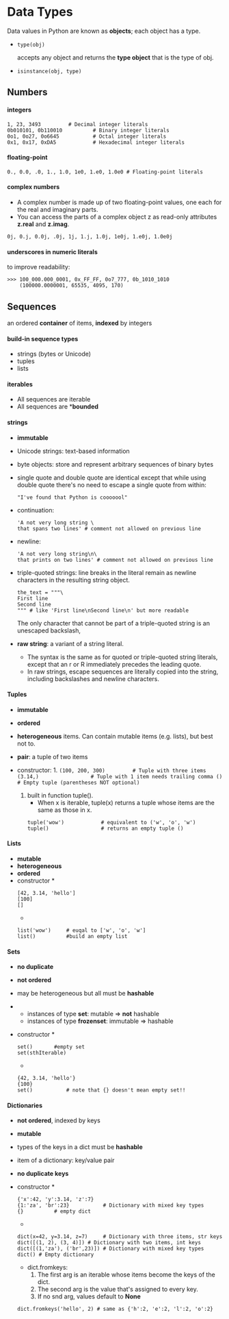 # Data Types
Data values in Python are known as **objects**; each object has a type.

* 
    ```
    type(obj)       
    ```
    accepts any object and returns the **type object** that is the type of obj.

*
    ``` 
    isinstance(obj, type)
    ```
## Numbers

#### integers
```
1, 23, 3493         # Decimal integer literals
0b010101, 0b110010          # Binary integer literals
0o1, 0o27, 0o6645           # Octal integer literals
0x1, 0x17, 0xDA5            # Hexadecimal integer literals
```

#### floating-point 
```
0., 0.0, .0, 1., 1.0, 1e0, 1.e0, 1.0e0 # Floating-point literals
```
#### complex numbers 
* A complex number is made up of two floating-point values, one each for the real and imaginary parts. 
* You can access the parts of a complex object z as read-only attributes **z.real** and **z.imag**.
```
0j, 0.j, 0.0j, .0j, 1j, 1.j, 1.0j, 1e0j, 1.e0j, 1.0e0j
```

#### underscores in numeric literals
to improve readability:
```
>>> 100_000.000_0001, 0x_FF_FF, 0o7_777, 0b_1010_1010
    (100000.0000001, 65535, 4095, 170)
```

## Sequences
an ordered **container** of items, **indexed** by integers

#### build-in sequence types
* strings (bytes or Unicode) 
* tuples
* lists

#### iterables
* All sequences are iterable
* All sequences are ***bounded**

#### strings
* **immutable**
* Unicode strings: text-based information
* byte objects: store and represent arbitrary sequences of binary bytes

* single quote and double quote are identical except that while using double quote there's no need to escape a single quote from within:
    ```
    "I've found that Python is cooooool"
    ```
* continuation: 
    ```
    'A not very long string \
    that spans two lines' # comment not allowed on previous line
    ```
* newline:
    ```
    'A not very long string\n\
    that prints on two lines' # comment not allowed on previous line
    ```
* triple-quoted strings:
    line breaks in the literal remain as newline characters in the resulting string object.
    ```
    the_text = """\
    First line
    Second line
    """ # like 'First line\nSecond line\n' but more readable
    ```
    The only character that cannot be part of a triple-quoted string is an unescaped backslash, 

* **raw string**: a variant of a string literal. 
    * The syntax is the same as for quoted or triple-quoted string literals, except that an r or R immediately precedes the leading quote. 
    * In raw strings, escape sequences are literally copied into the string, including backslashes and newline characters.

#### Tuples
* **immutable**
* **ordered**
* **heterogeneous** items. Can contain mutable items (e.g. lists), but best not to.
* **pair**: a tuple of two items

* constructor:
    1. 
        ```
        (100, 200, 300)         # Tuple with three items
        (3.14,)                 # Tuple with 1 item needs trailing comma
        ()                      # Empty tuple (parentheses NOT optional)
        ```
    1. built in function tuple().
        * When x is iterable, tuple(x) returns a tuple whose items are the same as those in x.
        ```
        tuple('wow')            # equivalent to ('w', 'o', 'w')
        tuple()                 # returns an empty tuple ()
        ```

#### Lists
* **mutable**
* **heterogeneous**
* **ordered**
* constructor 
    * 
    ```
    [42, 3.14, 'hello']
    [100]
    []
    ```
    * 
    ```
    list('wow')     # euqal to ['w', 'o', 'w']
    list()          #build an empty list
    ```
#### Sets
* **no duplicate**
* **not ordered**
* may be heterogeneous but all must be **hashable**
* 
    * instances of type **set**:
    mutable => **not** hashable
    * instances of type **frozenset**: immutable => hashable

* constructor
    *
    ```
    set()       #empty set
    set(sthIterable)   
    ```
    * 
    ```
    {42, 3.14, 'hello'}
    {100}
    set()           # note that {} doesn't mean empty set!!
    ```

#### Dictionaries
* **not ordered**, indexed by keys
* **mutable**
* types of the keys in a dict must be **hashable**
* item of a dictionary: key/value pair
* **no duplicate keys**

* constructor
    * 
    ```
    {'x':42, 'y':3.14, 'z':7}
    {1:'za', 'br':23}           # Dictionary with mixed key types
    {}          # empty dict
    ```
    * 
    ```
    dict(x=42, y=3.14, z=7)     # Dictionary with three items, str keys
    dict([(1, 2), (3, 4)]) # Dictionary with two items, int keys
    dict([(1,'za'), ('br',23)]) # Dictionary with mixed key types
    dict() # Empty dictionary
    ```
    * dict.fromkeys: 
        1. The first arg is an iterable whose items become the keys of the dict.  
        1. The second arg is the value that's assigned to every key. 
        1. If no snd arg, values default to **None**
    ```
    dict.fromkeys('hello', 2) # same as {'h':2, 'e':2, 'l':2, 'o':2}
    ```